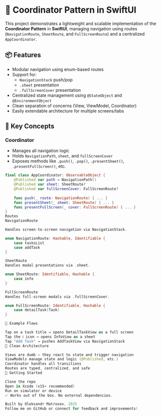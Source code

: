 # 🧭 Coordinator Pattern in SwiftUI

This project demonstrates a lightweight and scalable implementation of the **Coordinator Pattern** in **SwiftUI**, managing navigation using routes (`NavigationRoute`, `SheetRoute`, and `FullScreenRoute`) and a centralized `AppCoordinator`.

## 📦 Features

- Modular navigation using enum-based routes
- Support for:
  - `NavigationStack` push/pop
  - `.sheet` presentation
  - `.fullScreenCover` presentation
- Centralized state management using `@StateObject` and `@EnvironmentObject`
- Clean separation of concerns (View, ViewModel, Coordinator)
- Easily extendable architecture for multiple screens/tabs


## 🧠 Key Concepts

### Coordinator

- Manages all navigation logic
- Holds `NavigationPath`, `sheet`, and `fullScreenCover`
- Exposes methods like `.push()`, `.pop()`, `.presentSheet()`, `.presentFullScreen()`, etc.

```swift
final class AppCoordinator: ObservableObject {
    @Published var path = NavigationPath()
    @Published var sheet: SheetRoute?
    @Published var fullScreenCover: FullScreenRoute?
    
    func push(_ route: NavigationRoute) { ... }
    func presentSheet(_ sheet: SheetRoute) { ... }
    func presentFullScreen(_ cover: FullScreenRoute) { ... }
}
Routes
NavigationRoute

Handles screen-to-screen navigation via NavigationStack.

enum NavigationRoute: Hashable, Identifiable {
    case tasksList
    case addTask
}

SheetRoute
Handles modal presentations via .sheet.

enum SheetRoute: Identifiable, Hashable {
    case info
}

FullScreenRoute
Handles full-screen modals via .fullScreenCover.

enum FullScreenRoute: Identifiable, Hashable {
    case detailTask(Task)
}

🧪 Example Flows

Tap on a task title → opens DetailTaskView as a full screen
Tap the ℹ️ icon → opens InfoView as a sheet
Tap "Add Task" → pushes AddTaskView via NavigationStack
🧼 Clean Architecture

Views are dumb — they react to state and trigger navigation
ViewModels manage state and logic (@Published, etc.)
Coordinator handles all transitions
Routes are typed, centralized, and safe
📲 Getting Started

Clone the repo
Open in Xcode (v15+ recommended)
Run on simulator or device
✅ Works out of the box. No external dependencies.

Built by Oleksandr Matrosov, 2025
Follow me on GitHub or connect for feedback and improvements!